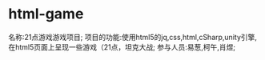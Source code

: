 # html-game
名称:21点游戏游戏项目;
项目的功能:使用html5的jq,css,html,cSharp,unity引擎,在html5页面上呈现一些游戏（21点，坦克大战;
参与人员:易葱,柯午,肖煜;
